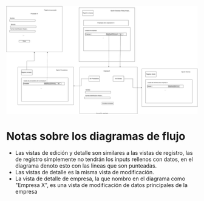 ![vistas](vistas.svg)

# Notas sobre los diagramas de flujo
- Las vistas de edición y detalle son similares a las vistas de registro, las de registro simplemente no tendrán los inputs rellenos con datos, en el diagrama denoto esto con las lineas que son punteadas. 
- Las vistas de detalle es la misma vista de modificación.
- La vista de detalle de empresa, la que nombro en el diagrama como "Empresa X", es una vista de modificación de datos principales de la empresa
